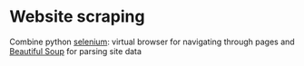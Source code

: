 # Website scraping

Combine python [selenium][]: virtual browser for navigating through pages and [Beautiful Soup][bs] for parsing site data

[selenium]: https://selenium-python.readthedocs.io/getting-started.html
[bs]: https://beautiful-soup-4.readthedocs.io/en/latest/
